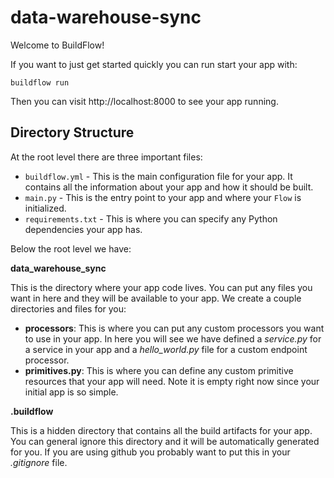 # data-warehouse-sync

Welcome to BuildFlow!

If you want to just get started quickly you can run start your app with:

```
buildflow run
```

Then you can visit http://localhost:8000 to see your app running.

## Directory Structure

At the root level there are three important files:

- `buildflow.yml` - This is the main configuration file for your app. It contains all the information about your app and how it should be built.
- `main.py` - This is the entry point to your app and where your `Flow` is initialized.
- `requirements.txt` - This is where you can specify any Python dependencies your app has.

Below the root level we have:

**data_warehouse_sync**

This is the directory where your app code lives. You can put any files you want in here and they will be available to your app. We create a couple directories and files for you:

- **processors**: This is where you can put any custom processors you want to use in your app. In here you will see we have defined a *service.py* for a service in your app and a *hello_world.py* file for a custom endpoint processor.
- **primitives.py**: This is where you can define any custom primitive resources that your app will need. Note it is empty right now since your initial app is so simple.

**.buildflow**

This is a hidden directory that contains all the build artifacts for your app. You can general ignore this directory and it will be automatically generated for you. If you are using github you probably want to put this in your *.gitignore* file.
